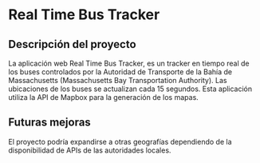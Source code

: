 # Real Time Bus Tracker
## Descripción del proyecto
La aplicación web Real Time Bus Tracker, es un tracker en tiempo real de los buses controlados por la Autoridad de Transporte de la Bahía de Massachusetts (Massachusetts Bay Transportation Authority). Las ubicaciones de los buses se actualizan cada 15 segundos. Esta aplicación utiliza la API de Mapbox para la generación de los mapas.
## Futuras mejoras
El proyecto podría expandirse a otras geografías dependiendo de la disponibilidad de APIs de las autoridades locales.
